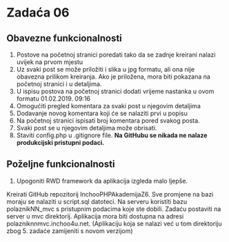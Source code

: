 Zadaća 06
========
Obavezne funkcionalnosti
--------

1. Postove na početnoj stranici poredati tako da se zadnje kreirani nalazi uvijek na prvom mjestu
2. Uz svaki post se može priložiti i slika u jpg formatu, ali ona nije obavezna prilikom kreiranja. Ako je priložena,
mora biti pokazana na početnoj stranici i u detaljima.
3. U ispisu postova na početnoj stranici dodati vrijeme nastanka u ovom formatu 01.02.2019. 09:16
4. Omogućiti pregled komentara za svaki post u njegovim detaljima 
5. Dodavanje novog komentara koji će se nalaziti prvi u popisu
6. Na početnoj stranici ispisati broj komentara pored svakog posta.
7. Svaki post se u njegovim detaljima može obrisati.
8. Staviti config.php u .gitignore file. **Na GitHubu se nikada ne nalaze produkcijski pristupni podaci.**

Poželjne funkcionalnosti
--------
1. Upogoniti RWD framework da aplikacija izgleda malo ljepše.


Kreirati GitHub repozitorij InchooPHPAkademijaZ6. Sve promjene na bazi moraju se nalaziti u script.sql datoteci.
Na serveru koristiti bazu polaznikNN_mvc s pristupnim podacima koje ste dobili. 
Zadaću postaviti na server u mvc direktorij. Aplikacija mora biti dostupna na adresi polazniknnmvc.inchoo4u.net. 
(Aplikaciju koja se nalazi već u tom direktoriju zbog 5. zadaće zamijeniti s novom verzijom)